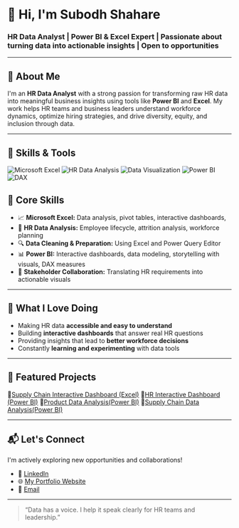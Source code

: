 # 👋 Hi, I'm Subodh Shahare

### **HR Data Analyst | Power BI & Excel Expert | Passionate about turning data into actionable insights | Open to opportunities**

---

## 💼 About Me

I'm an **HR Data Analyst** with a strong passion for transforming raw HR data into meaningful business insights using tools like **Power BI** and **Excel**. My work helps HR teams and business leaders understand workforce dynamics, optimize hiring strategies, and drive diversity, equity, and inclusion through data.

---

## 🚀 Skills & Tools

![Microsoft Excel](https://img.shields.io/badge/Excel-217346?style=for-the-badge&logo=microsoftexcel&logoColor=white)
![HR Data Analysis](https://img.shields.io/badge/HR%20Data%20Analysis-6A5ACD?style=for-the-badge&logo=databricks&logoColor=white)
![Data Visualization](https://img.shields.io/badge/Data%20Visualization-FF6F00?style=for-the-badge)
![Power BI](https://img.shields.io/badge/Power%20BI-F2C811?style=for-the-badge&logo=powerbi&logoColor=black)
![DAX](https://img.shields.io/badge/DAX-0E76A8?style=for-the-badge&logo=data&logoColor=white)


## 🔧 Core Skills

- 📈 **Microsoft Excel:** Data analysis, pivot tables, interactive dashboards, 
- 🧠 **HR Data Analysis:** Employee lifecycle, attrition analysis, workforce planning  
- 🔍 **Data Cleaning & Preparation:** Using Excel and Power Query Editor
- 📊 **Power BI:** Interactive dashboards, data modeling, storytelling with visuals, DAX measures
- 🤝 **Stakeholder Collaboration:** Translating HR requirements into actionable visuals  

---

## 🚀 What I Love Doing

- Making HR data **accessible and easy to understand**
- Building **interactive dashboards** that answer real HR questions
- Providing insights that lead to **better workforce decisions**
- Constantly **learning and experimenting** with data tools

---

## 📂 Featured Projects
🔹[Supply Chain Interactive Dashboard (Excel)](https://github.com/SubodhS-Projects/Excel-Interactive-Supply-Chain-Dashboard-)
🔹[HR Interactive Dashboard (Power BI)](https://github.com/SubodhS-Projects/HR-Interactive-Dashboard)
🔹[Product Data Analysis(Power BI)](https://github.com/SubodhS-Projects/Product-Data-Analysis)
🔹[Supply Chain Data Analysis(Power BI)](https://github.com/SubodhS-Projects/Supply-Chain-Data-Analysis)



---

## 📬 Let's Connect

I'm actively exploring new opportunities and collaborations!

- 🔗 [LinkedIn](https://www.linkedin.com/in/subodhshahare)  
- 🌐 [My Portfolio Website](https://subodh-s.my.canva.site/home)  
- 📧 [Email](mailto:Subodh.shahare@gmail.com)

---

> “Data has a voice. I help it speak clearly for HR teams and leadership.”

